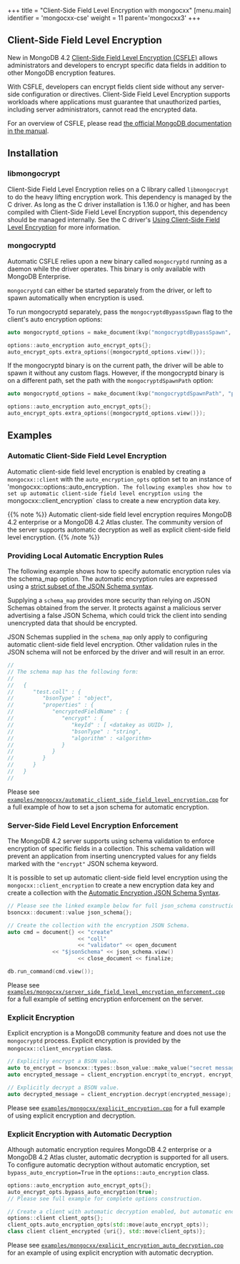 +++
title = "Client-Side Field Level Encryption with mongocxx"
[menu.main]
  identifier = 'mongocxx-cse'
  weight = 11
  parent='mongocxx3'
+++

## Client-Side Field Level Encryption

New in MongoDB 4.2 [Client-Side Field Level Encryption (CSFLE)](https://docs.mongodb.com/drivers/use-cases/client-side-field-level-encryption-guide) allows administrators and developers to encrypt specific data fields in addition to other MongoDB encryption features.

With CSFLE, developers can encrypt fields client side without any server-side configuration or directives. Client-Side Field Level Encryption supports workloads where applications must guarantee that unauthorized parties, including server administrators, cannot read the encrypted data.

For an overview of CSFLE, please read [the official MongoDB documentation in the manual](https://docs.mongodb.com/manual/core/security-client-side-encryption/).

## Installation

### libmongocrypt

Client-Side Field Level Encryption relies on a C library called `libmongocrypt` to do the heavy lifting encryption work. This dependency is managed by the C driver.  As long as the C driver installation is 1.16.0 or higher, and has been compiled with Client-Side Field Level Encryption support, this dependency should be managed internally.  See the C driver's [Using Client-Side Field Level Encryption](http://mongoc.org/libmongoc/current/using_client_side_encryption.html) for more information.

### mongocryptd

Automatic CSFLE relies upon a new binary called `mongocryptd` running as a daemon while the driver operates.  This binary is only available with MongoDB Enterprise.

`mongocryptd` can either be started separately from the driver, or left to spawn automatically when encryption is used.

To run mongocryptd separately, pass the `mongocryptdBypassSpawn` flag to the client's auto encryption options:

```c++
auto mongocryptd_options = make_document(kvp("mongocryptdBypassSpawn", true));

options::auto_encryption auto_encrypt_opts{};
auto_encrypt_opts.extra_options({mongocryptd_options.view()});
```

If the mongocryptd binary is on the current path, the driver will be able to spawn it without any custom flags.  However, if the mongocryptd binary is on a different path, set the path with the `mongocryptdSpawnPath` option:

```c++
auto mongocryptd_options = make_document(kvp("mongocryptdSpawnPath", "path/to/mongocryptd"));

options::auto_encryption auto_encrypt_opts{};
auto_encrypt_opts.extra_options({mongocryptd_options.view()});
```

## Examples

### Automatic Client-Side Field Level Encryption

Automatic client-side field level encryption is enabled by creating a `mongocxx::client` with the `auto_encryption_opts` option set to an instance of 'mongocxx::options::auto_encryption`. The following examples show how to set up automatic client-side field level encryption using the `mongocxx::client_encryption` class to create a new encryption data key.

{{% note %}}
Automatic client-side field level encryption requires MongoDB 4.2 enterprise or a MongoDB 4.2 Atlas cluster. The community version of the server supports automatic decryption as well as explicit client-side field level encryption.
{{% /note %}}

### Providing Local Automatic Encryption Rules

The following example shows how to specify automatic encryption rules via the schema_map option. The automatic encryption rules are expressed using a [strict subset of the JSON Schema syntax](https://docs.mongodb.com/manual/reference/security-client-side-automatic-json-schema/).

Supplying a `schema_map` provides more security than relying on JSON Schemas obtained from the server. It protects against a malicious server advertising a false JSON Schema, which could trick the client into sending unencrypted data that should be encrypted.

JSON Schemas supplied in the `schema_map` only apply to configuring automatic client-side field level encryption. Other validation rules in the JSON schema will not be enforced by the driver and will result in an error.

```c++
//
// The schema map has the following form:
//
//   {
//      "test.coll" : {
//         "bsonType" : "object",
//         "properties" : {
//            "encryptedFieldName" : {
//               "encrypt" : {
//                  "keyId" : [ <datakey as UUID> ],
//                  "bsonType" : "string",
//                  "algorithm" : <algorithm>
//               }
//            }
//         }
//      }
//   }
//
```

Please see [`examples/mongocxx/automatic_client_side_field_level_encryption.cpp`](https://github.com/mongodb/mongo-cxx-driver/blob/master/examples/mongocxx/automatic_client_side_field_level_encryption.cpp) for a full example of how to set a json schema for automatic encryption.

### Server-Side Field Level Encryption Enforcement

The MongoDB 4.2 server supports using schema validation to enforce encryption of specific fields in a collection. This schema validation will prevent an application from inserting unencrypted values for any fields marked with the `"encrypt"` JSON schema keyword.

It is possible to set up automatic client-side field level encryption using the `mongocxx::client_encryption` to create a new encryption data key and create a collection with the [Automatic Encryption JSON Schema Syntax](https://docs.mongodb.com/manual/reference/security-client-side-automatic-json-schema/).

```c++
// Please see the linked example below for full json_schema construction.
bsoncxx::document::value json_schema{};

// Create the collection with the encryption JSON Schema.
auto cmd = document{} << "create"
                      << "coll"
                      << "validator" << open_document
		      << "$jsonSchema" << json_schema.view()
                      << close_document << finalize;

db.run_command(cmd.view());
```

Please see [`examples/mongocxx/server_side_field_level_encryption_enforcement.cpp`](https://github.com/mongodb/mongo-cxx-driver/blob/master/examples/mongocxx/server_side_field_level_encryption_enforcement.cpp) for a full example of setting encryption enforcement on the server.

### Explicit Encryption

Explicit encryption is a MongoDB community feature and does not use the `mongocryptd` process. Explicit encryption is provided by the `mongocxx::client_encryption` class.

```c++
// Explicitly encrypt a BSON value.
auto to_encrypt = bsoncxx::types::bson_value::make_value("secret message");
auto encrypted_message = client_encryption.encrypt(to_encrypt, encrypt_opts);

// Explicitly decrypt a BSON value.
auto decrypted_message = client_encryption.decrypt(encrypted_message);
```

Please see [`examples/mongocxx/explicit_encryption.cpp`](https://github.com/mongodb/mongo-cxx-driver/blob/master/examples/mongocxx/explicit_encryption.cpp) for a full example of using explicit encryption and decryption.

### Explicit Encryption with Automatic Decryption

Although automatic encryption requires MongoDB 4.2 enterprise or a MongoDB 4.2 Atlas cluster, automatic decryption is supported for all users. To configure automatic decryption without automatic encryption, set `bypass_auto_encryption=True` in the `options::auto_encryption` class.

```c++
options::auto_encryption auto_encrypt_opts{};
auto_encrypt_opts.bypass_auto_encryption(true);
// Please see full example for complete options construction.

// Create a client with automatic decryption enabled, but automatic encryption bypassed.
options::client client_opts{};
client_opts.auto_encryption_opts(std::move(auto_encrypt_opts));
class client client_encrypted {uri{}, std::move(client_opts)};
```

Please see  [`examples/mongocxx/explicit_encryption_auto_decryption.cpp`](https://github.com/mongodb/mongo-cxx-driver/blob/master/examples/mongocxx/explicit_encryption_auto_decryption.cpp) for an example of using explicit encryption with automatic decryption.




